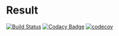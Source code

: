 # Result

[![Build Status](https://travis-ci.org/ivpal/result.svg?branch=master)](https://travis-ci.org/ivpal/result)
[![Codacy Badge](https://api.codacy.com/project/badge/Grade/bd46b7067cf24727b10ee2638403cb05)](https://www.codacy.com/app/IvanovPvl/result)
[![codecov](https://codecov.io/gh/ivpal/result/branch/master/graph/badge.svg)](https://codecov.io/gh/ivpal/result)